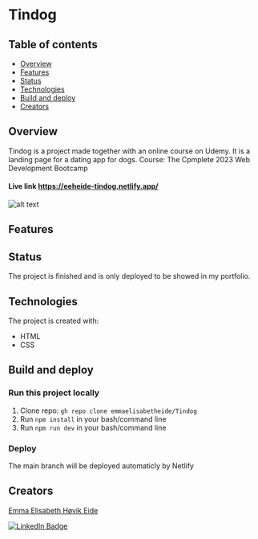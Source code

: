 # Tindog

## Table of contents
* [Overview](#overview)
* [Features](#features)
* [Status](#status)
* [Technologies](#technologies)
* [Build and deploy](#build-and-deploy)
* [Creators](#creators)

## Overview
Tindog is a project made together with an online course on Udemy. It is a landing page for a dating app for dogs.
Course: The Cpmplete 2023 Web Development Bootcamp

#### Live link https://eeheide-tindog.netlify.app/

![alt text]()

## Features


## Status
The project is finished and is only deployed to be showed in my portfolio.

## Technologies
The project is created with:
- HTML
- CSS

## Build and deploy
### Run this project locally
1. Clone repo: `gh repo clone emmaelisabetheide/Tindog`
2. Run `npm install` in your bash/command line
3. Run `npm run dev` in your bash/command line

### Deploy
The main branch will be deployed automaticly by Netlify

## Creators
[Emma Elisabeth Høvik Eide](https://github.com/emmaelisabetheide)


[![LinkedIn Badge](https://img.shields.io/badge/LinkedIn-Profile-informational?style=flat&logo=linkedin&logoColor=white&color=0D76A8)](https://www.linkedin.com/in/emmaeheide/)
